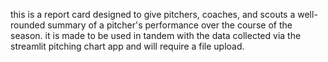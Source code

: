 this is a report card designed to give pitchers, coaches, and scouts a well-rounded summary of a pitcher's performance over the course of the season.
it is made to be used in tandem with the data collected via the streamlit pitching chart app and will require a file upload. 
